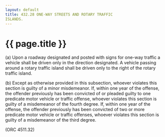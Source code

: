 ```yaml
---
layout: default 
title: 432.28 ONE-WAY STREETS AND ROTARY TRAFFIC
ISLANDS.
---
```


{{ page.title }}
================

​(a) Upon a roadway designated and posted with signs for one-way traffic
a vehicle shall be driven only in the direction designated. A vehicle
passing around a rotary traffic island shall be driven only to the right
of the rotary traffic island.

​(b) Except as otherwise provided in this subsection, whoever violates
this section is guilty of a minor misdemeanor. If, within one year of
the offense, the offender previously has been convicted of or pleaded
guilty to one predicate motor vehicle or traffic offense, whoever
violates this section is guilty of a misdemeanor of the fourth degree.
If, within one year of the offense, the offender previously has been
convicted of two or more predicate motor vehicle or traffic offenses,
whoever violates this section is guilty of a misdemeanor of the third
degree.

(ORC 4511.32)
